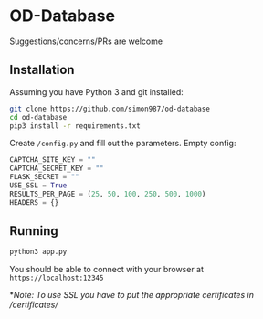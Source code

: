 # OD-Database

Suggestions/concerns/PRs are welcome

## Installation
Assuming you have Python 3 and git installed:
```bash
git clone https://github.com/simon987/od-database
cd od-database
pip3 install -r requirements.txt
```
Create `/config.py` and fill out the parameters. Empty config:
```python
CAPTCHA_SITE_KEY = ""
CAPTCHA_SECRET_KEY = ""
FLASK_SECRET = ""
USE_SSL = True
RESULTS_PER_PAGE = (25, 50, 100, 250, 500, 1000)
HEADERS = {}
```

## Running
```bash
python3 app.py
```
You should be able to connect with your browser at `https://localhost:12345`

*_Note: To use SSL you have to put the appropriate certificates in /certificates/_
